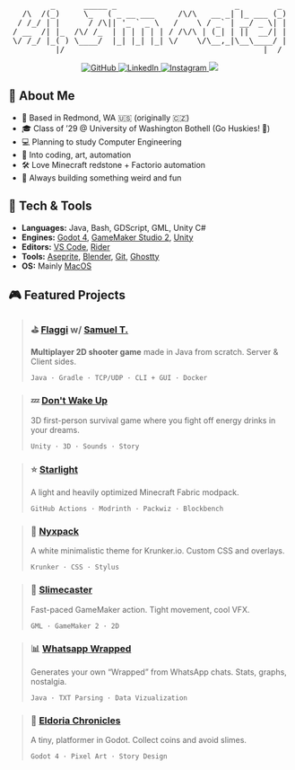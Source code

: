 [//]: # (Main header -> https://patorjk.com/software/taag/#p=testall&h=3&f=Bloody&t=Hi%2C%20I'm%20Matej)

<div align="center">
<pre>
        _      _____ _                         _        _ 
  /\  /(_)     \_   ( _ __ ___     /\/\   __ _| |_ ___ (_)
 / /_/ | |      / /\|| '_ ` _ \   /    \ / _` | __/ _ \| |
/ __  /| |_  /\/ /_  | | | | | | / /\/\ | (_| | ||  __/| |
\/ /_/ |_( ) \____/  |_| |_| |_| \/    \/\__,_|\__\____/ |
         |/                                          |__/ 
</pre>
</div>

[//]: # (Link shields -> https://github.com/inttter/md-badges#-social-media)

<p align="center">
  <a href="https://github.com/my-daarlin">
    <img src="https://img.shields.io/badge/GitHub-%23121011.svg?logo=github&logoColor=white" alt="GitHub" />
  </a>
  <a href="https://www.linkedin.com/in/matejstastny/">
    <img src="https://custom-icon-badges.demolab.com/badge/LinkedIn-0A66C2?logo=linkedin-white&logoColor=fff" alt="LinkedIn" />
  </a>
  <a href="https://www.instagram.com/my_daarlin">
    <img src="https://img.shields.io/badge/Instagram-%23E4405F.svg?logo=Instagram&logoColor=white" alt="Instagram" />
  </a>
  <a href="https://www.youtube.com/channel/UCuwgS_xoutQ9mPVbhBSGwyA">
    <img src="https://img.shields.io/badge/YouTube-%23FF0000.svg?logo=YouTube&logoColor=white" />
  </a>
</p>

## 🙋 About Me

- 📍 Based in Redmond, WA 🇺🇸 (originally 🇨🇿)
- 🎓 Class of ’29 @ University of Washington Bothell (Go Huskies! 🐶)
- 💻 Planning to study Computer Engineering
- 🎨 Into coding, art, automation
- 🛠️ Love Minecraft redstone + Factorio automation
- 🌌 Always building something weird and fun


## 🔧 Tech & Tools

- **Languages:** Java, Bash, GDScript, GML, Unity C#
- **Engines:** [Godot 4](https://github.com/godotengine/godot), [GameMaker Studio 2](https://gamemaker.io/en), [Unity](https://unity.com/)
- **Editors:** [VS Code](https://github.com/microsoft/vscode), [Rider](https://www.jetbrains.com/rider/)
- **Tools:** [Aseprite](https://github.com/aseprite/aseprite), [Blender](https://github.com/blender/blender), [Git](https://github.com/git/git), [Ghostty](https://github.com/ghostty-org/ghostty)
- **OS:** Mainly [MacOS](https://www.apple.com/macos/)


## 🎮 Featured Projects

> ### ⛳️ [Flaggi](https://github.com/my-daarlin/flaggi) w/ [Samuel T.](https://github.com/Snapshot20)
> **Multiplayer 2D shooter game** made in Java from scratch. Server & Client sides.
> 
> `Java · Gradle · TCP/UDP · CLI + GUI · Docker`

> ### 💤 [Don't Wake Up](https://github.com/my-daarlin/dont-wake-up)
> 3D first-person survival game where you fight off energy drinks in your dreams.
> 
> `Unity · 3D · Sounds · Story`

> ### ⭐️ [Starlight](https://github.com/my-daarlin/starlight)
> A light and heavily optimized Minecraft Fabric modpack.
> 
> `GitHub Actions · Modrinth · Packwiz · Blockbench`

> ### 🤍 [Nyxpack](https://github.com/my-daarlin/nyxpack)
> A white minimalistic theme for Krunker.io. Custom CSS and overlays.
> 
> `Krunker · CSS · Stylus`

> ### 🧪 [Slimecaster](https://github.com/my-daarlin/slimecaster)
> Fast-paced GameMaker action. Tight movement, cool VFX.
> 
> `GML · GameMaker 2 · 2D`

> ### 📊 [Whatsapp Wrapped](https://github.com/my-daarlin/whatsapp-wrapped)
> Generates your own “Wrapped” from WhatsApp chats. Stats, graphs, nostalgia.
> 
>`Java · TXT Parsing · Data Vizualization`

> ### 🧙 [Eldoria Chronicles](https://github.com/my-daarlin/eldoria-chronicles)
> A tiny, platformer in Godot. Collect coins and avoid slimes.
> 
> `Godot 4 · Pixel Art · Story Design`

